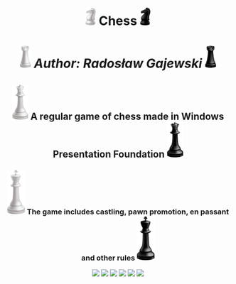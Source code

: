 <div align="center">

<h1> <img height="40" src="/Chess/images/WhiteKnight.png"/> Chess <img height="40" src="/Chess/images/BlackKnight.png"/> </h1> 

<h1> <img height="50" src="/Chess/images/WhiteRook.png"/> <i>Author: Radosław Gajewski</i> <img height="50" src="/Chess/images/BlackRook.png"/> </h1> 

<h2> <img height="80" src="/Chess/images/WhiteQueen.png"/> A regular game of chess made in Windows Presentation Foundation <img height="80" src="/Chess/images/BlackQueen.png"/> </h2>

<h3> <img height="100" src="/Chess/images/WhiteKing.png"/> The game includes castling, pawn promotion, en passant and other rules <img height="100" src="/Chess/images/BlackKing.png"/> </h3>

<img width="31%" src="https://github.com/user-attachments/assets/076c337c-ef13-482d-8926-9c5dfdee34ed" /> 
<img width="31%" src="https://github.com/user-attachments/assets/be7afc13-417b-4835-82b8-6f851b8742b8" /> 
<img width="31%" src="https://github.com/user-attachments/assets/cb34ee4d-8ef7-43b7-8016-64b49d497132" /> 

<img width="31%" src="https://github.com/user-attachments/assets/2ada2e65-9c85-44f1-8fc5-aa3b98574f34" /> 
<img width="31%" src="https://github.com/user-attachments/assets/761bc7fb-24c5-439a-b07c-fddbe3cd86c4" />
<img width="31%" src="https://github.com/user-attachments/assets/f55f1fd2-a810-43d1-967b-6d50c7c404fe" />

</div>
